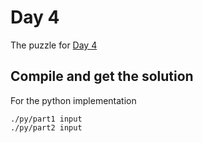 # Day 4

The puzzle for [Day 4](https://adventofcode.com/2020/day/4)

## Compile and get the solution

For the python implementation
```
./py/part1 input
./py/part2 input
```
